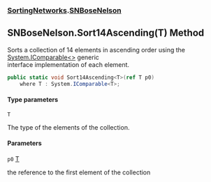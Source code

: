 ### [SortingNetworks](SortingNetworks.md 'SortingNetworks').[SNBoseNelson](SortingNetworks.SNBoseNelson.md 'SortingNetworks.SNBoseNelson')

## SNBoseNelson.Sort14Ascending<T>(T) Method

Sorts a collection of 14 elements in ascending order using the [System.IComparable&lt;&gt;](https://docs.microsoft.com/en-us/dotnet/api/System.IComparable-1 'System.IComparable`1') generic  
interface implementation of each element.

```csharp
public static void Sort14Ascending<T>(ref T p0)
    where T : System.IComparable<T>;
```
#### Type parameters

<a name='SortingNetworks.SNBoseNelson.Sort14Ascending_T_(T).T'></a>

`T`

The type of the elements of the collection.
#### Parameters

<a name='SortingNetworks.SNBoseNelson.Sort14Ascending_T_(T).p0'></a>

`p0` [T](SortingNetworks.SNBoseNelson.Sort14Ascending_T_(T).md#SortingNetworks.SNBoseNelson.Sort14Ascending_T_(T).T 'SortingNetworks.SNBoseNelson.Sort14Ascending<T>(T).T')

the reference to the first element of the collection